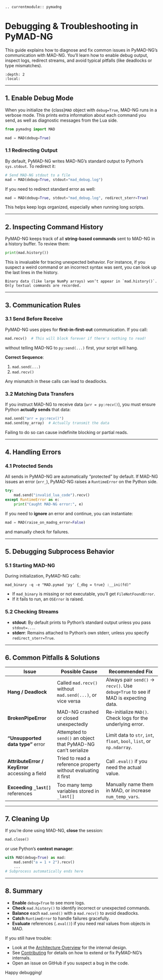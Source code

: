 ```{eval-rst}
.. currentmodule:: pymadng
```

# Debugging & Troubleshooting in PyMAD-NG

This guide explains how to diagnose and fix common issues in PyMAD-NG’s communication with MAD-NG. You’ll learn how to enable debug output, inspect logs, redirect streams, and avoid typical pitfalls (like deadlocks or type mismatches).

```{contents}
:depth: 2
:local:
```

---

## 1. Enable Debug Mode

When you initialize the {class}`MAD` object with `debug=True`, MAD-NG runs in a verbose mode. This prints extra information about each command you send, as well as diagnostic messages from the Lua side.

```python
from pymadng import MAD

mad = MAD(debug=True)
```

### 1.1 Redirecting Output
By default, PyMAD-NG writes MAD-NG’s standard output to Python’s `sys.stdout`. To redirect it:

```python
# Send MAD-NG stdout to a file
mad = MAD(debug=True, stdout="mad_debug.log")
```

If you need to redirect standard error as well:

```python
mad = MAD(debug=True, stdout="mad_debug.log", redirect_sterr=True)
```

This helps keep logs organized, especially when running long scripts.

---

## 2. Inspecting Command History

PyMAD-NG keeps track of all **string-based commands** sent to MAD-NG in a history buffer. To review them:

```python
print(mad.history())
```

This is invaluable for tracing unexpected behavior. For instance, if you suspect a weird command or an incorrect syntax was sent, you can look up the last lines in the history.

```{note}
Binary data (like large NumPy arrays) won’t appear in `mad.history()`. Only textual commands are recorded.
```

---

## 3. Communication Rules

### 3.1 Send Before Receive

PyMAD-NG uses pipes for **first-in-first-out** communication. If you call:

```python
mad.recv()  # This will block forever if there's nothing to read!
```

without telling MAD-NG to `py:send(...)` first, your script will hang.

**Correct Sequence**:
1. `mad.send(...)`
2. `mad.recv()`

Any mismatch in these calls can lead to deadlocks.

### 3.2 Matching Data Transfers

If you instruct MAD-NG to receive data (`arr = py:recv()`), you must ensure Python **actually sends** that data:

```python
mad.send("arr = py:recv()")
mad.send(my_array)  # Actually transmit the data
```

Failing to do so can cause indefinite blocking or partial reads.

---

## 4. Handling Errors

### 4.1 Protected Sends

All sends in PyMAD-NG are automatically “protected” by default. If MAD-NG issues an error (`err_`), PyMAD-NG raises a `RuntimeError` on the Python side.

```python
try:
    mad.send("invalid_lua_code").recv()
except RuntimeError as e:
    print("Caught MAD-NG error:", e)
```

If you need to **ignore** an error and continue, you can instantiate:

```python
mad = MAD(raise_on_madng_error=False)
```

and manually check for failures.

---

## 5. Debugging Subprocess Behavior

### 5.1 Starting MAD-NG

During initialization, PyMAD-NG calls:

```
mad_binary -q -e "MAD.pymad 'py' {_dbg = true} :__ini(fd)"
```

- If `mad_binary` is missing or not executable, you’ll get `FileNotFoundError`.
- If it fails to run, an `OSError` is raised.

### 5.2 Checking Streams

- **stdout**: By default prints to Python’s standard output unless you pass `stdout=...`.
- **stderr**: Remains attached to Python’s own stderr, unless you specify `redirect_sterr=True`.

---

## 6. Common Pitfalls & Solutions

| Issue                                    | Possible Cause                                                   | Recommended Fix                                           |
|------------------------------------------|------------------------------------------------------------------|-----------------------------------------------------------|
| **Hang / Deadlock**                      | Called `mad.recv()` without `mad.send(...)`, or vice versa       | Always pair `send()` → `recv()`. Use `debug=True` to see if MAD is expecting data. |
| **BrokenPipeError**                      | MAD-NG crashed or closed unexpectedly                            | Re-initialize `MAD()`. Check logs for the underlying error.                        |
| **“Unsupported data type”** error        | Attempted to `send()` an object that PyMAD-NG can’t serialize    | Limit data to `str`, `int`, `float`, `bool`, `list`, or `np.ndarray`.             |
| **AttributeError / KeyError** accessing a field | Tried to read a reference property without evaluating it first | Call `.eval()` if you need the actual value.                                     |
| **Exceeding `_last[]`** references       | Too many temp variables stored in `_last[]`                      | Manually name them in MAD, or increase `num_temp_vars`.                           |

---

## 7. Cleaning Up

If you’re done using MAD-NG, **close** the session:

```python
mad.close()
```

or use Python’s **context manager**:

```python
with MAD(debug=True) as mad:
    mad.send("a = 1 + 2").recv()
    ...
# Subprocess automatically ends here
```

---

## 8. Summary

- **Enable** `debug=True` to see more logs.
- **Check** `mad.history()` to identify incorrect or unexpected commands.
- **Balance** each `mad.send()` with a `mad.recv()` to avoid deadlocks.
- **Catch** `RuntimeError` to handle failures gracefully.
- **Evaluate** references (`.eval()`) if you need real values from objects in MAD.

If you still have trouble:
- Look at the [Architecture Overview](architecture.md) for the internal design.
- See [Contributing](contributing.md) for details on how to extend or fix PyMAD-NG’s internals.
- Open an issue on GitHub if you suspect a bug in the code.

Happy debugging!

